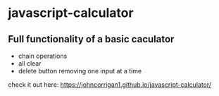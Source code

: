 # javascript-calculator

## Full functionality of a basic caculator

- chain operations
- all clear
- delete button removing one input at a time


check it out here: https://johncorrigan1.github.io/javascript-calculator/